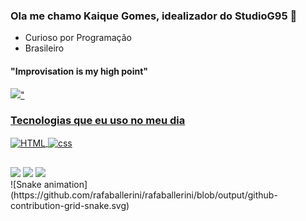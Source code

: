 ### Ola me chamo Kaique Gomes, idealizador do StudioG95 👋
- Curioso por Programação
- Brasileiro
#### "Improvisation is my high point"
<div>
  <a href="https://github.com/StudioG9"> 
  <img height="150em" src="https://github-readme-stats.vercel.app/api?username=KaiqueGomes&show_icons=true&theme=dracula&include_all_commits=true&count_private=true"/>"
</div> 
 
  
### Tecnologias que eu uso no meu dia
  
   <img align="center" alt="HTML" src="https://img.shields.io/badge/HTML5-E34F26?style=for-the-badge&logo=html5&logoColor=white">
     <img align="center" alt="css" src="https://img.shields.io/badge/CSS3-E34F26?style=for-the-badge&logo=html5&logoColor=white">
        
 ##
  
  <div>
  <a href="https://www.instagram.com/studio_g95_/" target="_blank"><img src="https://img.shields.io/badge/-Instagram-%23E4405F?style=for-the-badge&logo=instagram&logoColor=white" target="_blank"></a>
  <a href = "mailto:kaiquegomez33@gmail.com"><img src="https://img.shields.io/badge/-Gmail-%23333?style=for-the-badge&logo=gmail&logoColor=white" target="_blank"></a> 
  <a href="https://www.linkedin.com/in/kaique-gomes-343718243/" target="_blank"><img src="https://img.shields.io/badge/-LinkedIn-%230077B5?style=for-the-badge&logo=linkedin&logoColor=white" target="_blank"></a>
    
    
  
  
  
<div>
 ![Snake animation](https://github.com/rafaballerini/rafaballerini/blob/output/github-contribution-grid-snake.svg)
